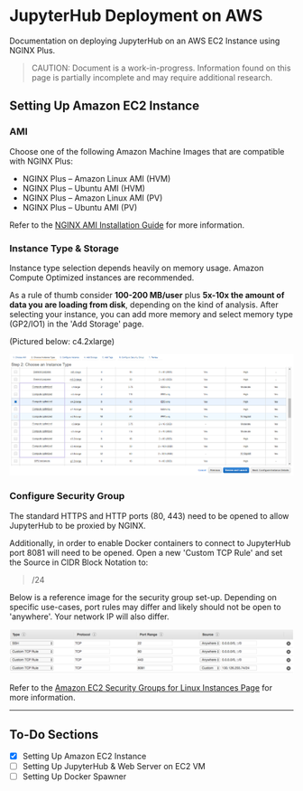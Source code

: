 # JupyterHub Deployment on AWS

Documentation on deploying JupyterHub on an AWS EC2 Instance using NGINX Plus.

>CAUTION: Document is a work-in-progress. Information found on this page is partially incomplete and may require additional research.

## Setting Up Amazon EC2 Instance

### AMI
Choose one of the following Amazon Machine Images that are compatible with NGINX Plus:

* NGINX Plus – Amazon Linux AMI (HVM)
* NGINX Plus – Ubuntu AMI (HVM)
* NGINX Plus – Amazon Linux AMI (PV)
* NGINX Plus – Ubuntu AMI (PV)

Refer to the [NGINX AMI Installation Guide](https://www.nginx.com/resources/admin-guide/setting-nginx-plus-environment-amazon-ec2/) for more information.

### Instance Type & Storage
Instance type selection depends heavily on memory usage. Amazon Compute Optimized instances are recommended.

As a rule of thumb consider **100-200 MB/user** plus **5x-10x the amount of data you are loading from disk**, depending on the kind of analysis. After selecting your instance, you can add more memory and select memory type (GP2/IO1) in the 'Add Storage' page.

(Pictured below: c4.2xlarge)

![Instance Type](images/instance.png)

### Configure Security Group
The standard HTTPS and HTTP ports (80, 443) need to be opened to allow JupyterHub to be proxied by NGINX.

Additionally, in order to enable Docker containers to connect to JupyterHub port 8081 will need to be opened. Open a new 'Custom TCP Rule' and set the Source in CIDR Block Notation to:
> <Netword IP Address>/24

Below is a reference image for the security group set-up. Depending on specific use-cases, port rules may differ and likely should not be open to 'anywhere'.  Your network IP will also differ.

![Security Group](images/security.png)

Refer to the [Amazon EC2 Security Groups for Linux Instances Page](http://docs.aws.amazon.com/AWSEC2/latest/UserGuide/using-network-security.html) for more information.

----

## To-Do Sections
- [x] Setting Up Amazon EC2 Instance
- [ ] Setting Up JupyterHub & Web Server on EC2 VM
- [ ] Setting Up Docker Spawner

